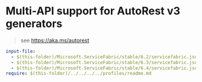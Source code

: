 # Multi-API support for AutoRest v3 generators

> see https://aka.ms/autorest

``` yaml $(enable-multi-api)
input-file:
  - $(this-folder)/Microsoft.ServiceFabric/stable/6.2/servicefabric.json
  - $(this-folder)/Microsoft.ServiceFabric/stable/6.3/servicefabric.json
  - $(this-folder)/Microsoft.ServiceFabric/stable/6.4/servicefabric.json
require: $(this-folder)/../../../../profiles/readme.md
```
